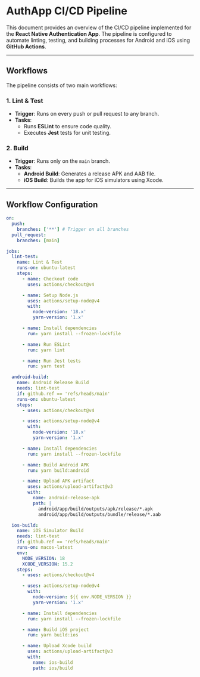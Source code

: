 # AuthApp CI/CD Pipeline

This document provides an overview of the CI/CD pipeline implemented for the **React Native Authentication App**. The pipeline is configured to automate linting, testing, and building processes for Android and iOS using **GitHub Actions**.

---

## Workflows

The pipeline consists of two main workflows:

### 1. Lint & Test

- **Trigger**: Runs on every push or pull request to any branch.
- **Tasks**:
  - Runs **ESLint** to ensure code quality.
  - Executes **Jest** tests for unit testing.

### 2. Build

- **Trigger**: Runs only on the `main` branch.
- **Tasks**:
  - **Android Build**: Generates a release APK and AAB file.
  - **iOS Build**: Builds the app for iOS simulators using Xcode.

---

## Workflow Configuration

```yaml
on:
  push:
    branches: ['**'] # Trigger on all branches
  pull_request:
    branches: [main]

jobs:
  lint-test:
    name: Lint & Test
    runs-on: ubuntu-latest
    steps:
      - name: Checkout code
        uses: actions/checkout@v4

      - name: Setup Node.js
        uses: actions/setup-node@v4
        with:
          node-version: '18.x'
          yarn-version: '1.x'

      - name: Install dependencies
        run: yarn install --frozen-lockfile

      - name: Run ESLint
        run: yarn lint

      - name: Run Jest tests
        run: yarn test

  android-build:
    name: Android Release Build
    needs: lint-test
    if: github.ref == 'refs/heads/main'
    runs-on: ubuntu-latest
    steps:
      - uses: actions/checkout@v4

      - uses: actions/setup-node@v4
        with:
          node-version: '18.x'
          yarn-version: '1.x'

      - name: Install dependencies
        run: yarn install --frozen-lockfile

      - name: Build Android APK
        run: yarn build:android

      - name: Upload APK artifact
        uses: actions/upload-artifact@v3
        with:
          name: android-release-apk
          path: |
            android/app/build/outputs/apk/release/*.apk
            android/app/build/outputs/bundle/release/*.aab

  ios-build:
    name: iOS Simulator Build
    needs: lint-test
    if: github.ref == 'refs/heads/main'
    runs-on: macos-latest
    env:
      NODE_VERSION: 18
      XCODE_VERSION: 15.2
    steps:
      - uses: actions/checkout@v4

      - uses: actions/setup-node@v4
        with:
          node-version: ${{ env.NODE_VERSION }}
          yarn-version: '1.x'

      - name: Install dependencies
        run: yarn install --frozen-lockfile

      - name: Build iOS project
        run: yarn build:ios

      - name: Upload Xcode build
        uses: actions/upload-artifact@v3
        with:
          name: ios-build
          path: ios/build
```

